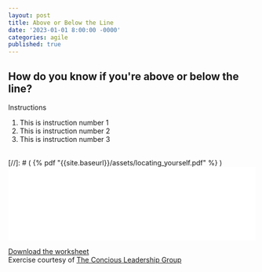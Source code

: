 ```yaml
---
layout: post
title: Above or Below the Line
date: '2023-01-01 8:00:00 -0000'
categories: agile
published: true
---
```

## How do you know if you're above or below the line?

Instructions

1. This is instruction number 1
2. This is instruction number 2
3. This is instruction number 3

<br>
[//]: # (
  {% pdf "{{site.baseurl}}/assets/locating_yourself.pdf" %}
  )

<embed src="{{site.baseurl}}/assets/locating_yourself.pdf" type="application/pdf" width=100%>

[Download the worksheet](http://u.pc.cd/udhrtalK)
<br>
Exercise courtesy of [The Concious Leadership Group](https://conscious.is)